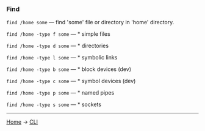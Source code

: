 ### Find

`find /home some` — find 'some' file or directory in 'home' directory.

`find /home -type f some` — * simple files

`find /home -type d some` — * directories

`find /home -type l some` — * symbolic links

`find /home -type b some` — * block devices (dev)

`find /home -type c some` — * symbol devices (dev)

`find /home -type p some` — * named pipes

`find /home -type s some` — * sockets






---
[Home](../README.md) -> [CLI](cli.md)

